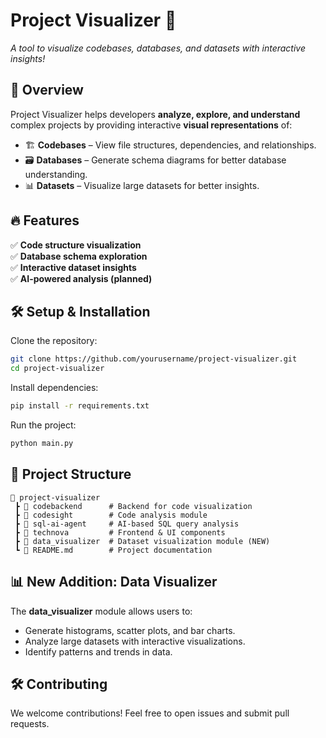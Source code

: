 # **Project Visualizer** 🚀  
*A tool to visualize codebases, databases, and datasets with interactive insights!*  

## 📌 **Overview**  
Project Visualizer helps developers **analyze, explore, and understand** complex projects by providing interactive **visual representations** of:  
- 🏗️ **Codebases** – View file structures, dependencies, and relationships.  
- 🗃️ **Databases** – Generate schema diagrams for better database understanding.  
- 📊 **Datasets** – Visualize large datasets for better insights.  

## 🔥 **Features**  
✅ **Code structure visualization**  
✅ **Database schema exploration**  
✅ **Interactive dataset insights**  
✅ **AI-powered analysis (planned)**  

## 🛠️ **Setup & Installation**  
Clone the repository:  
```bash
git clone https://github.com/yourusername/project-visualizer.git
cd project-visualizer
```
Install dependencies:  
```bash
pip install -r requirements.txt
```
Run the project:  
```bash
python main.py
```

## 📁 **Project Structure**  
```
📂 project-visualizer
 ┣ 📂 codebackend      # Backend for code visualization
 ┣ 📂 codesight        # Code analysis module
 ┣ 📂 sql-ai-agent     # AI-based SQL query analysis
 ┣ 📂 technova         # Frontend & UI components
 ┣ 📂 data_visualizer  # Dataset visualization module (NEW)
 ┗ 📜 README.md        # Project documentation
```

## 📊 **New Addition: Data Visualizer**  
The **data_visualizer** module allows users to:  
- Generate histograms, scatter plots, and bar charts.  
- Analyze large datasets with interactive visualizations.  
- Identify patterns and trends in data.  

## 🛠 **Contributing**  
We welcome contributions! Feel free to open issues and submit pull requests.  
